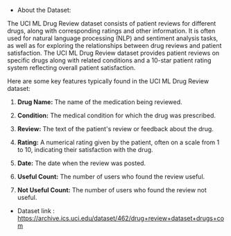 - About the Dataset:
  
The UCI ML Drug Review dataset consists of patient reviews for different drugs, along with corresponding ratings and other information. It is often used for natural language processing (NLP) and sentiment analysis tasks, as well as for exploring the relationships between drug reviews and patient satisfaction. The UCI ML Drug Review dataset provides patient reviews on specific drugs along with related conditions and a 10-star patient rating system reflecting overall patient satisfaction.

Here are some key features typically found in the UCI ML Drug Review dataset:

1. **Drug Name:** The name of the medication being reviewed.

2. **Condition:** The medical condition for which the drug was prescribed.

3. **Review:** The text of the patient's review or feedback about the drug.

4. **Rating:** A numerical rating given by the patient, often on a scale from 1 to 10, indicating their satisfaction with the drug.

5. **Date:** The date when the review was posted.

6. **Useful Count:** The number of users who found the review useful.

7. **Not Useful Count:** The number of users who found the review not useful.


- Dataset link : https://archive.ics.uci.edu/dataset/462/drug+review+dataset+drugs+com
